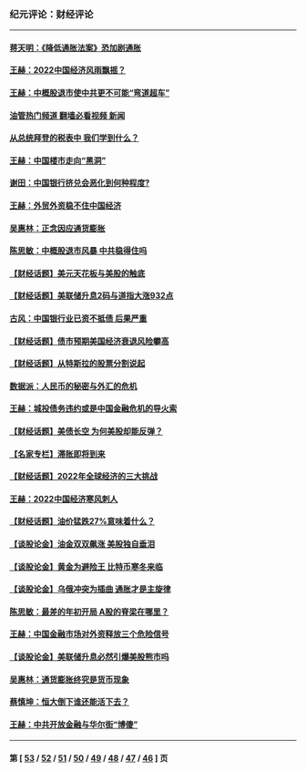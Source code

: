### 纪元评论：财经评论
---
#### [蒋天明：《降低通胀法案》恐加剧通胀](../../pages/nsc1026/n13806996.md?10080330) 
#### [王赫：2022中国经济风雨飘摇？](../../pages/nsc1026/n13803207.md?10080330) 
#### [王赫：中概股退市使中共更不可能“弯道超车”](../../pages/nsc1026/n13802858.md?10080330) 
#### [油管热门频道 翻墙必看视频 新闻](ok?10080330)
#### [从总统拜登的税表中 我们学到什么？](../../pages/nsc1026/n13773081.md?10080330) 
#### [王赫：中国楼市走向“黑洞”](../../pages/nsc1026/n13770647.md?10080330) 
#### [谢田：中国银行挤兑会恶化到何种程度?](../../pages/nsc1026/n13766965.md?10080330) 
#### [王赫：外贸外资稳不住中国经济](../../pages/nsc1026/n13753933.md?10080330) 
#### [吴惠林：正念因应通货膨胀](../../pages/nsc1026/n13750350.md?10080330) 
#### [陈思敏：中概股退市风暴 中共稳得住吗](../../pages/nsc1026/n13738978.md?10080330) 
#### [【财经话题】美元天花板与美股的触底](../../pages/nsc1026/n13736495.md?10080330) 
#### [【财经话题】美联储升息2码与道指大涨932点](../../pages/nsc1026/n13727377.md?10080330) 
#### [古风：中国银行业已资不抵债 后果严重](../../pages/nsc1026/n13726111.md?10080330) 
#### [【财经话题】债市预期美国经济衰退风险攀高](../../pages/nsc1026/n13698043.md?10080330) 
#### [【财经话题】从特斯拉的股票分割说起](../../pages/nsc1026/n13679733.md?10080330) 
#### [数据派：人民币的秘密与外汇的危机](../../pages/nsc1026/n13667092.md?10080330) 
#### [王赫：城投债务违约或是中国金融危机的导火索](../../pages/nsc1026/n13665322.md?10080330) 
#### [【财经话题】美债长空 为何美股却能反弹？](../../pages/nsc1026/n13665895.md?10080330) 
#### [【名家专栏】滞胀即将到来](../../pages/nsc1026/n13658171.md?10080330) 
#### [【财经话题】2022年全球经济的三大挑战](../../pages/nsc1026/n13654423.md?10080330) 
#### [王赫：2022中国经济寒风刺人](../../pages/nsc1026/n13651403.md?10080330) 
#### [【财经话题】油价猛跌27%意味着什么？](../../pages/nsc1026/n13648767.md?10080330) 
#### [【谈股论金】油金双双飙涨 美股独自垂泪](../../pages/nsc1026/n13631742.md?10080330) 
#### [【谈股论金】黄金为避险王 比特币寒冬来临](../../pages/nsc1026/n13600406.md?10080330) 
#### [【谈股论金】乌俄冲突为插曲 通胀才是主旋律](../../pages/nsc1026/n13576797.md?10080330) 
#### [陈思敏：最差的年初开局 A股的脊梁在哪里？](../../pages/nsc1026/n13558359.md?10080330) 
#### [王赫：中国金融市场对外资释放三个危险信号](../../pages/nsc1026/n13546389.md?10080330) 
#### [【谈股论金】美联储升息必然引爆美股熊市吗](../../pages/nsc1026/n13519194.md?10080330) 
#### [吴惠林：通货膨胀终究是货币现象](../../pages/nsc1026/n13512979.md?10080330) 
#### [蔡慎坤：恒大倒下谁还能活下去？](../../pages/nsc1026/n13501831.md?10080330) 
#### [王赫：中共开放金融与华尔街“博傻”](../../pages/nsc1026/n13501138.md?10080330) 

---
#### 第 [ [53](./53.md?10080330) / [52](./52.md?10080330) / [51](./51.md?10080330) / [50](./50.md?10080330) / [49](./49.md?10080330) / [48](./48.md?10080330) / [47](./47.md?10080330) / [46](./46.md?10080330) ] 页
